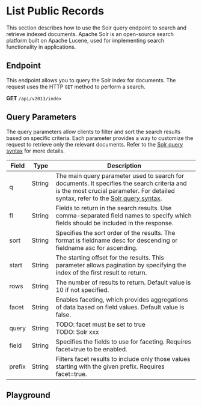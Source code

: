 <script setup>
import SwaggerUI from "../../../swagger/view/SwaggerUI.vue"
import swaggerJson from "../../../swagger/json/ircc.published.solr.json";
</script>

# List Public Records

This section describes how to use the Solr query endpoint to search and retrieve indexed documents. Apache Solr is an open-source search platform built on Apache Lucene, used for implementing search functionality in applications.

## Endpoint
This endpoint allows you to query the Solr index for documents. The request uses the HTTP `GET` method to perform a search.

**GET** `/api/v2013/index`



<!--@include: ../../../components/common/header-content-realm.md-->

## Query Parameters

The query parameters allow clients to filter and sort the search results based on specific criteria. Each parameter provides a way to customize the request to retrieve only the relevant documents. Refer to the [Solr query syntax](https://solr.apache.org/guide/8_11/query-syntax-and-parsing.html) for more details.

| Field      | Type   |   Description    |
| ---------- | ------ | ---------------- |
| q          | String &nbsp;&nbsp; | The main query parameter used to search for documents. It specifies the search criteria and is the most crucial parameter.  For detailed syntax, refer to the [Solr query syntax](https://solr.apache.org/guide/8_11/query-syntax-and-parsing.html). |
| fl         | String | Fields to return in the search results. Use comma-separated field names to specify which fields should be included in the response.                                        |
| sort       | String | Specifies the sort order of the results. The format is fieldname desc for descending or fieldname asc for ascending.                                       |
| start      | String | The starting offset for the results. This parameter allows pagination by specifying the index of the first result to return.                                       |
| rows       | String | The number of results to return. Default value is 10 if not specified.                  |
| facet      | String | Enables faceting, which provides aggregations of data based on field values. Default value is false.           |
| query      | String | TODO: facet must be set to true<br>TODO: Solr xxx     |
| field      | String | Specifies the fields to use for faceting. Requires facet=true to be enabled.     |
| prefix     | String | Filters facet results to include only those values starting with the given prefix. Requires facet=true.     |


## Playground

<SwaggerUI :swaggerJson="swaggerJson" :protected="true" />